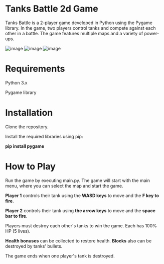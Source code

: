 ﻿# Tanks Battle 2d Game

Tanks Battle is a 2-player game developed in Python using the Pygame library. In the game, two players control tanks and compete against each other in a battle. The game features multiple maps and a variety of power-ups.

![image](https://github.com/yantay0/tanks-battle/assets/93054482/aca414b9-3a5d-4b9a-9c46-5283ae91bc77)
![image](https://github.com/yantay0/tanks-battle/assets/93054482/69a1c932-cbe9-4f02-bfcc-7fd53b0a4f26)
![image](https://github.com/yantay0/tanks-battle/assets/93054482/196fcfb0-6224-45fd-8946-987e0e903ff8)


# Requirements
Python 3.x

Pygame library 

# Installation
Clone the repository.

Install the required libraries using pip:

**pip install pygame**


# How to Play
Run the game by executing main.py.
The game will start with the main menu, where you can select the map and start the game.

**Player 1** controls their tank using the **WASD keys** to move and the **F key to fire**.

**Player 2** controls their tank using **the arrow keys** to move and the **space bar to fire**.

Players must destroy each other's tanks to win the game. Each has 100% HP (5 lives).

**Health bonuses** can be collected to restore health. **Blocks** also can be destroyed by tanks' bullets.

The game ends when one player's tank is destroyed.


